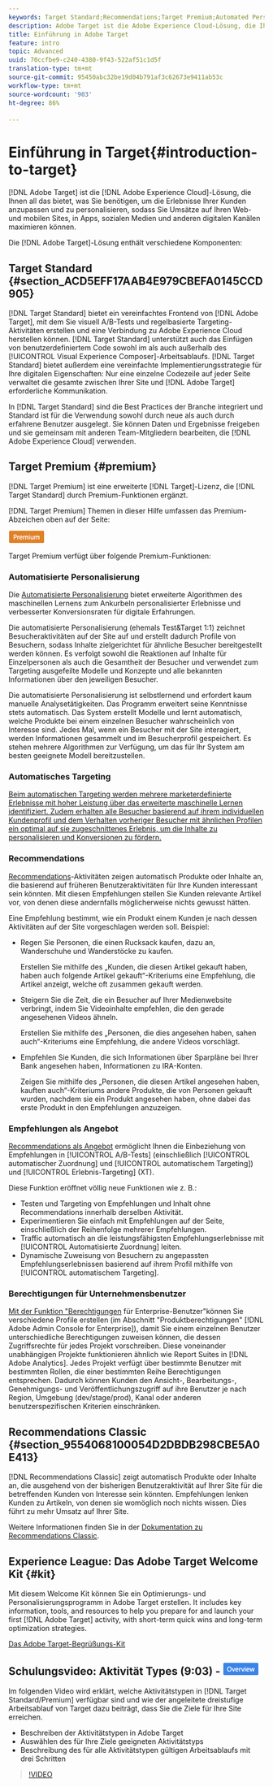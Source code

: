 ```yaml
---
keywords: Target Standard;Recommendations;Target Premium;Automated Personalization;auto-target;auto target;permissions;what is adobe target;
description: Adobe Target ist die Adobe Experience Cloud-Lösung, die Ihnen all das bietet, was Sie benötigen, um die Erlebnisse Ihrer Kunden anzupassen und zu personalisieren, sodass Sie Umsätze auf Ihren Web- und mobilen Sites, in Apps, sozialen Medien und anderen digitalen Kanälen maximieren können.
title: Einführung in Adobe Target
feature: intro
topic: Advanced
uuid: 70ccfbe9-c240-4380-9f43-522af51c1d5f
translation-type: tm+mt
source-git-commit: 95450abc32be19d04b791af3c62673e9411ab53c
workflow-type: tm+mt
source-wordcount: '903'
ht-degree: 86%

---
```



# Einführung in Target{#introduction-to-target}

[!DNL Adobe Target] ist die [!DNL Adobe Experience Cloud]-Lösung, die Ihnen all das bietet, was Sie benötigen, um die Erlebnisse Ihrer Kunden anzupassen und zu personalisieren, sodass Sie Umsätze auf Ihren Web- und mobilen Sites, in Apps, sozialen Medien und anderen digitalen Kanälen maximieren können.

Die [!DNL Adobe Target]-Lösung enthält verschiedene Komponenten:

## Target Standard  {#section_ACD5EFF17AAB4E979CBEFA0145CCD905}

[!DNL Target Standard] bietet ein vereinfachtes Frontend von [!DNL Adobe Target], mit dem Sie visuell A/B-Tests und regelbasierte Targeting-Aktivitäten erstellen und eine Verbindung zu Adobe Experience Cloud herstellen können. [!DNL Target Standard] unterstützt auch das Einfügen von benutzerdefiniertem Code sowohl im als auch außerhalb des [!UICONTROL Visual Experience Composer]-Arbeitsablaufs. [!DNL Target Standard] bietet außerdem eine vereinfachte Implementierungsstrategie für Ihre digitalen Eigenschaften: Nur eine einzelne Codezeile auf jeder Seite verwaltet die gesamte zwischen Ihrer Site und [!DNL Adobe Target] erforderliche Kommunikation.

In [!DNL Target Standard] sind die Best Practices der Branche integriert und Standard ist für die Verwendung sowohl durch neue als auch durch erfahrene Benutzer ausgelegt. Sie können Daten und Ergebnisse freigeben und sie gemeinsam mit anderen Team-Mitgliedern bearbeiten, die [!DNL Adobe Experience Cloud] verwenden.

## Target Premium {#premium}

[!DNL Target Premium] ist eine erweiterte [!DNL Target]-Lizenz, die [!DNL Target Standard] durch Premium-Funktionen ergänzt.

[!DNL Target Premium] Themen in dieser Hilfe umfassen das Premium-Abzeichen oben auf der Seite:

![Premium-Zeichen](/help/assets/premium.png)

Target Premium verfügt über folgende Premium-Funktionen:

### Automatisierte Personalisierung

Die [Automatisierte Personalisierung](/help/c-activities/t-automated-personalization/automated-personalization.md#task_8AAF837796D74CF893CA2F88BA1491C9) bietet erweiterte Algorithmen des maschinellen Lernens zum Ankurbeln personalisierter Erlebnisse und verbesserter Konversionsraten für digitale Erfahrungen.

Die automatisierte Personalisierung (ehemals Test&amp;Target 1:1) zeichnet Besucheraktivitäten auf der Site auf und erstellt dadurch Profile von Besuchern, sodass Inhalte zielgerichtet für ähnliche Besucher bereitgestellt werden können. Es verfolgt sowohl die Reaktionen auf Inhalte für Einzelpersonen als auch die Gesamtheit der Besucher und verwendet zum Targeting ausgefeilte Modelle und Konzepte und alle bekannten Informationen über den jeweiligen Besucher.

Die automatisierte Personalisierung ist selbstlernend und erfordert kaum manuelle Analysetätigkeiten. Das Programm erweitert seine Kenntnisse stets automatisch. Das System erstellt Modelle und lernt automatisch, welche Produkte bei einem einzelnen Besucher wahrscheinlich von Interesse sind. Jedes Mal, wenn ein Besucher mit der Site interagiert, werden Informationen gesammelt und im Besucherprofil gespeichert. Es stehen mehrere Algorithmen zur Verfügung, um das für Ihr System am besten geeignete Modell bereitzustellen.

### Automatisches Targeting

[Beim automatischen Targeting werden mehrere marketerdefinierte Erlebnisse mit hoher Leistung über das erweiterte maschinelle Lernen identifiziert. Zudem erhalten alle Besucher basierend auf ihrem individuellen Kundenprofil und dem Verhalten vorheriger Besucher mit ähnlichen Profilen ein optimal auf sie zugeschnittenes Erlebnis, um die Inhalte zu personalisieren und Konversionen zu fördern.](/help/c-activities/auto-target/auto-target-to-optimize.md)

### Recommendations

[Recommendations](/help/c-recommendations/recommendations.md#concept_7556C8A4543942F2A77B13A29339C0C0)-Aktivitäten zeigen automatisch Produkte oder Inhalte an, die basierend auf früheren Benutzeraktivitäten für Ihre Kunden interessant sein könnten. Mit diesen Empfehlungen stellen Sie Kunden relevante Artikel vor, von denen diese andernfalls möglicherweise nichts gewusst hätten.

Eine Empfehlung bestimmt, wie ein Produkt einem Kunden je nach dessen Aktivitäten auf der Site vorgeschlagen werden soll. Beispiel:

* Regen Sie Personen, die einen Rucksack kaufen, dazu an, Wanderschuhe und Wanderstöcke zu kaufen.

   Erstellen Sie mithilfe des „Kunden, die diesen Artikel gekauft haben, haben auch folgende Artikel gekauft“-Kriteriums eine Empfehlung, die Artikel anzeigt, welche oft zusammen gekauft werden.

* Steigern Sie die Zeit, die ein Besucher auf Ihrer Medienwebsite verbringt, indem Sie Videoinhalte empfehlen, die den gerade angesehenen Videos ähneln.

   Erstellen Sie mithilfe des „Personen, die dies angesehen haben, sahen auch“-Kriteriums eine Empfehlung, die andere Videos vorschlägt.

* Empfehlen Sie Kunden, die sich Informationen über Sparpläne bei Ihrer Bank angesehen haben, Informationen zu IRA-Konten.

   Zeigen Sie mithilfe des „Personen, die diesen Artikel angesehen haben, kauften auch“-Kriteriums andere Produkte, die von Personen gekauft wurden, nachdem sie ein Produkt angesehen haben, ohne dabei das erste Produkt in den Empfehlungen anzuzeigen.

### Empfehlungen als Angebot

[Recommendations als Angebot](/help/c-recommendations/recommendations-as-an-offer.md) ermöglicht Ihnen die Einbeziehung von Empfehlungen in [!UICONTROL A/B-Tests] (einschließlich [!UICONTROL automatischer Zuordnung] und [!UICONTROL automatischem Targeting]) und [!UICONTROL Erlebnis-Targeting] (XT).

Diese Funktion eröffnet völlig neue Funktionen wie z. B.:

* Testen und Targeting von Empfehlungen und Inhalt ohne Recommendations innerhalb derselben Aktivität.
* Experimentieren Sie einfach mit Empfehlungen auf der Seite, einschließlich der Reihenfolge mehrerer Empfehlungen.
* Traffic automatisch an die leistungsfähigsten Empfehlungserlebnisse mit [!UICONTROL Automatisierte Zuordnung] leiten.
* Dynamische Zuweisung von Besuchern zu angepassten Empfehlungserlebnissen basierend auf ihrem Profil mithilfe von [!UICONTROL automatischem Targeting].

### Berechtigungen für Unternehmensbenutzer

[Mit der Funktion &quot;Berechtigungen](/help/administrating-target/c-user-management/property-channel/property-channel.md#concept_E396B16FA2024ADBA27BC056138F9838) für Enterprise-Benutzer&quot;können Sie verschiedene Profile erstellen (im Abschnitt &quot;Produktberechtigungen&quot; [!DNL Adobe Admin Console for Enterprise]), damit Sie einem einzelnen Benutzer unterschiedliche Berechtigungen zuweisen können, die dessen Zugriffsrechte für jedes Projekt vorschreiben. Diese voneinander unabhängigen Projekte funktionieren ähnlich wie Report Suites in [!DNL Adobe Analytics]. Jedes Projekt verfügt über bestimmte Benutzer mit bestimmten Rollen, die einer bestimmten Reihe Berechtigungen entsprechen. Dadurch können Kunden den Ansicht-, Bearbeitungs-, Genehmigungs- und Veröffentlichungszugriff auf ihre Benutzer je nach Region, Umgebung (dev/stage/prod), Kanal oder anderen benutzerspezifischen Kriterien einschränken.

## Recommendations Classic {#section_9554068100054D2DBDB298CBE5A0E413}

[!DNL Recommendations Classic] zeigt automatisch Produkte oder Inhalte an, die ausgehend von der bisherigen Benutzeraktivität auf Ihrer Site für die betreffenden Kunden von Interesse sein könnten. Empfehlungen lenken Kunden zu Artikeln, von denen sie womöglich noch nichts wissen. Dies führt zu mehr Umsatz auf Ihrer Site.

Weitere Informationen finden Sie in der [Dokumentation zu Recommendations Classic](/help/assets/adobe-recommendations-classic.pdf).

## Experience League: Das Adobe Target Welcome Kit {#kit}

Mit diesem Welcome Kit können Sie ein Optimierungs- und Personalisierungsprogramm in Adobe Target erstellen. It includes key information, tools, and resources to help you prepare for and launch your first [!DNL Adobe Target] activity, with short-term quick wins and long-term optimization strategies.

[Das Adobe Target-Begrüßungs-Kit](https://expleague.azureedge.net/pdf/Adobe-Target-Welcome-Kit.pdf)

## Schulungsvideo: Aktivität Types (9:03) - ![Überblick](/help/assets/overview.png)

Im folgenden Video wird erklärt, welche Aktivitätstypen in [!DNL Target Standard/Premium] verfügbar sind und wie der angeleitete dreistufige Arbeitsablauf von Target dazu beiträgt, dass Sie die Ziele für Ihre Site erreichen.

* Beschreiben der Aktivitätstypen in Adobe Target
* Auswählen des für Ihre Ziele geeigneten Aktivitätstyps
* Beschreibung des für alle Aktivitätstypen gültigen Arbeitsablaufs mit drei Schritten

>[!VIDEO](https://video.tv.adobe.com/v/17386)
